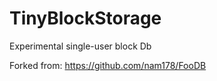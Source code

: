 # TinyBlockStorage

Experimental single-user block Db

Forked from: https://github.com/nam178/FooDB
